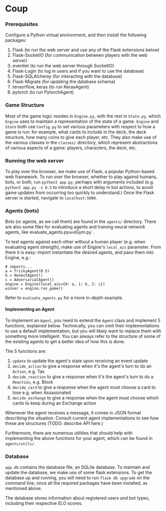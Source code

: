 # Coup

### Prerequisites

Configure a Python virtual environment, and then install the following packages:

1. Flask (to run the web server and use any of the Flask extensions below)
2. Flask-SocketIO (for communication between players with the web server)
3. eventlet (to run the web server through SocketIO)
4. Flask-Login (to log in users and if you want to use the database)
5. Flask-SQLAlchemy (for interacting with the database)
6. Flask-Migrate (for updating the database schema)
7. tensorflow, keras (to run KerasAgent)
8. pytorch (to run PytorchAgent)

### Game Structure

Most of the game logic resides in `Engine.py`, with the rest in `State.py`, which `Engine` uses to maintain a representation of the state of a game. `Engine` and `State` both use `Config.py` to set various parameters with respect to how a game is run: for example, what cards to include in the deck, the deck structure, how many coins to give each player, etc. They also make use of the various classes in the `classes/` directory, which represent abstractions of various aspects of a game: players, characters, the deck, etc.

### Running the web server

To play over the browser, we make use of Flask, a popular Python-based web framework. To run over the browser, whether to play against humans, bots, or both, run `python3 app.py`, perhaps with arguments included (e.g. `python3 app.py -s 0.5` to introduce a short delay in bot actions, to avoid game updates from occurring too quickly to understand.) Once the Flask server is started, navigate to `localhost:5000`.

### Agents (bots)

Bots (or agents, as we call them) are found in the `agents/` directory. There are also some files for evaluating agents and training neural network agents, like evaluate_agents.py` and `Gym.py`.

To test agents against each other without a human player (e.g. when evaluating agent strength), make use of Engine's `local_ais` parameter. From there it is easy: import instantiate the desired agents, and pass them into Engine, e.g.:

    # imports...
    a = TrickyAgent(0.5)
    b = HonestAgent()
    c = AdversarialAgent()
    engine = Engine(local_ais={0: a, 1: b, 2: c})
    winner = engine.run_game()

Refer to `evaluate_agents.py` for a more in-depth example.

#### Implementing an Agent

To implement an `Agent`, you need to extend the `Agent` class and implement 5 functions, explained below. Technically, you can omit their implementations to use a default implementation, but you will likely want to replace them with something more intelligent. You can always refer to the structure of some of the existing agents to get a better idea of how this is done.

The 5 functions are:

1. `update` to update the agent's state upon receiving an event update
2. `decide_action` to give a response when it's the agent's turn to do an `Action`, e.g. Tax
3. `decide_reaction` to give a response when it's the agent's turn to do a `Reaction`, e.g. Block
4. `decide_card` to give a response when the agent must choose a card to lose e.g. when Assassinated
5. `decide_exchange` to give a response when the agent must choose which cards to keep during an Exchange action

Whenever the agent receives a message, it comes in JSON format describing the situation. Consult current agent implementations to see how these are structures (TODO: describe API here.)
 
Furthermore, there are numerous utilities that should help with implementing the above functions for your agent, which can be found in `agents/utils/`.

### Database

`app.db` contains the database file, an SQLite database. To maintain and update the database, we make use of some flask extensions. To get the database up and running, you will need to run `flask db upgrade` on the command line, once all the required packages have been installed, as mentioned above.

The database stores information about registered users and bot types, including their respective ELO scores. 

